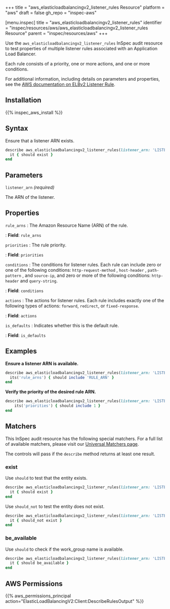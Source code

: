 +++
title = "aws_elasticloadbalancingv2_listener_rules Resource"
platform = "aws"
draft = false
gh_repo = "inspec-aws"

[menu.inspec]
title = "aws_elasticloadbalancingv2_listener_rules"
identifier = "inspec/resources/aws/aws_elasticloadbalancingv2_listener_rules Resource"
parent = "inspec/resources/aws"
+++

Use the `aws_elasticloadbalancingv2_listener_rules` InSpec audit resource to test properties of multiple listener rules associated with an Application Load Balancer.

Each rule consists of a priority, one or more actions, and one or more conditions.

For additional information, including details on parameters and properties, see the [AWS documentation on ELBv2 Listener Rule](https://docs.aws.amazon.com/AWSCloudFormation/latest/UserGuide/aws-resource-elasticloadbalancingv2-listenerrule.html).

## Installation

{{% inspec_aws_install %}}

## Syntax

Ensure that a listener ARN exists.

```ruby
describe aws_elasticloadbalancingv2_listener_rules(listener_arn: 'LISTENER_ARN') do
  it { should exist }
end
```

## Parameters

`listener_arn`  _(required)_

The ARN of the listener.

## Properties

`rule_arns`
: The Amazon Resource Name (ARN) of the rule.

: **Field**: `rule_arns`

`priorities`
: The rule priority.

: **Field**: `priorities`

`conditions`
: The conditions for listener rules. Each rule can include zero or one of the following conditions: `http-request-method` , `host-header` , `path-pattern` , and `source-ip`, and zero or more of the following conditions: `http-header` and `query-string`.

: **Field**: `conditions`

`actions`
: The actions for listener rules. Each rule includes exactly one of the following types of actions: `forward`, `redirect`, or `fixed-response`.

: **Field**: `actions`

`is_defaults`
: Indicates whether this is the default rule.

: **Field**: `is_defaults`

## Examples

**Ensure a listener ARN is available.**

```ruby
describe aws_elasticloadbalancingv2_listener_rules(listener_arn: 'LISTENER_ARN') do
  its('rule_arns') { should include 'RULE_ARN' }
end
```

**Verify the priority of the desired rule ARN.**

```ruby
describe aws_elasticloadbalancingv2_listener_rules(listener_arn: 'LISTENER_ARN') do
    its('priorities') { should include 1 }
end
```

## Matchers

This InSpec audit resource has the following special matchers. For a full list of available matchers, please visit our [Universal Matchers page](https://www.inspec.io/docs/reference/matchers/).

The controls will pass if the `describe` method returns at least one result.

### exist

Use `should` to test that the entity exists.

```ruby
describe aws_elasticloadbalancingv2_listener_rules(listener_arn: 'LISTENER_ARN') do
  it { should exist }
end
```

Use `should_not` to test the entity does not exist.

```ruby
describe aws_elasticloadbalancingv2_listener_rules(listener_arn: 'LISTENER_ARN') do
  it { should_not exist }
end
```

### be_available

Use `should` to check if the work_group name is available.

```ruby
describe aws_elasticloadbalancingv2_listener_rules(listener_arn: 'LISTENER_ARN') do
  it { should be_available }
end
```

## AWS Permissions

{{% aws_permissions_principal action="ElasticLoadBalancingV2:Client:DescribeRulesOutput" %}}
